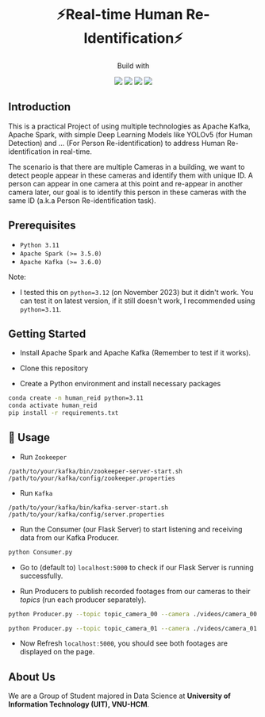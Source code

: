 <h1 align="center">⚡Real-time Human Re-Identification⚡<br><i></i></h1>

<p align="center">Build with</p>
<p align="center">
  <img src="https://img.shields.io/badge/-Apache Kafka-05122A?style=for-the-badge&logo=apachekafka"/>
  <img src="https://img.shields.io/badge/-Apache Spark-05122A?style=for-the-badge&logo=apachespark"/>
  <img src="https://img.shields.io/badge/-Flask-05122A?style=for-the-badge&logo=flask"/>
  <img src="https://img.shields.io/badge/-Python-05122A?style=for-the-badge&logo=python"/>
</p>

## Introduction

This is a practical Project of using multiple technologies as Apache Kafka, Apache Spark, with simple Deep Learning Models like YOLOv5 (for Human Detection) and ... (For Person Re-identification) to address Human Re-identification in real-time.

The scenario is that there are multiple Cameras in a building, we want to detect people appear in these cameras and identify them with unique ID. A person can appear in one camera at this point and re-appear in another camera later, our goal is to identify this person in these cameras with the same ID (a.k.a Person Re-identification task).

## Prerequisites

- `Python 3.11`
- `Apache Spark (>= 3.5.0)`
- `Apache Kafka (>= 3.6.0)`

Note: 
- I tested this on `python=3.12` (on November 2023) but it didn't work. You can test it on latest version, if it still doesn't work, I recommended using `python=3.11`.

## Getting Started
- Install Apache Spark and Apache Kafka (Remember to test if it works).

- Clone this repository

- Create a Python environment and install necessary packages
  
```bash
conda create -n human_reid python=3.11
conda activate human_reid
pip install -r requirements.txt
```

## 📖 Usage

- Run `Zookeeper`
```
/path/to/your/kafka/bin/zookeeper-server-start.sh /path/to/your/kafka/config/zookeeper.properties
```
- Run `Kafka`
```
/path/to/your/kafka/bin/kafka-server-start.sh /path/to/your/kafka/config/server.properties
```
- Run the  Consumer (our Flask Server) to start listening and receiving data from our Kafka Producer.
```bash
python Consumer.py
```

- Go to (default to) `localhost:5000` to check if our Flask Server is running successfully.

- Run Producers to publish recorded footages from our cameras to their *topics* (run each producer separately).
```bash
python Producer.py --topic topic_camera_00 --camera ./videos/camera_00.mp4
```
```bash
python Producer.py --topic topic_camera_01 --camera ./videos/camera_01.mp4
```

- Now Refresh `localhost:5000`, you should see both footages are displayed on the page. 

## About Us

We are a Group of Student majored in Data Science at **University of Information Technology (UIT), VNU-HCM**.
